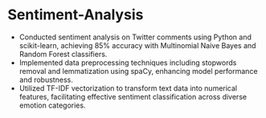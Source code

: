 # Sentiment-Analysis

- Conducted sentiment analysis on Twitter comments using Python and scikit-learn, achieving 85% accuracy with Multinomial Naive Bayes and Random Forest classifiers.
- Implemented data preprocessing techniques including stopwords removal and lemmatization using spaCy, enhancing model performance and robustness.
- Utilized TF-IDF vectorization to transform text data into numerical features, facilitating effective sentiment classification across diverse emotion categories.
